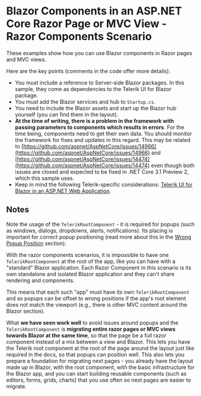 # Blazor Components in an ASP.NET Core Razor Page or MVC View - Razor Components Scenario

These examples show how you can use Blazor components in Razor pages and MVC views.

Here are the key points (comments in the code offer more details):
* You must include a reference to Server-side Blazor packages. In this sample, they come as dependencies to the Telerik UI for Blazor package.
* You must add the Blazor services and hub to `Startup.cs`.
* You need to include the Blazor assets and start up the Blazor hub yourself (you can find them in the layout).
* **At the time of writing, there is a problem in the framework with passing parameters to components which results in errors**. For the time being, components need to get their own data. You should monitor the framework for fixes and updates in this regard. This may be related to [https://github.com/aspnet/AspNetCore/issues/14966](https://github.com/aspnet/AspNetCore/issues/14966) and [https://github.com/aspnet/AspNetCore/issues/14474](https://github.com/aspnet/AspNetCore/issues/14474) even though both issues are closed and expected to be fixed in .NET Core 3.1 Preview 2, which this sample uses.
* Keep in mind the following Telerik-specific considerations: [Telerik UI for Blazor in an ASP.NET Web Application](https://docs.telerik.com/blazor-ui/knowledge-base/blazor-in-asp-net).



## Notes

Note the usage of the `TelerikRootComponent` - it is required for popups (such as windows, dialogs, dropdowns, alerts, notifications). Its placing is important for correct popup positioning (read more about this in the <a href="https://docs.telerik.com/blazor-ui/troubleshooting/general-issues#wrong-popup-position" target="_blank">Wrong Popup Position</a> section).

With the razor components scenarios, it is impossible to have one `TelerikRootComponent` at the root of the app, like you can have with a "standard" Blazor application. Each Razor Component in this scenario is its own standalone and isolated Blazor application and they can't share rendering and components.

This means that each such "app" must have its own `TelerikRootComponent` and so popups can be offset to wrong positions if the app's root element does not match the viewport (e.g., there is other MVC content around the Blazor section).

What **we have seen work well** to avoid issues around popups and the `TelerikRootComponent` is **migrating entire razor pages or MVC views towards Blazor at the same time**, so that the page be a full razor component instead of a mix between a view and Blazor. This lets you have the Telerik root component at the root of the page around the layout just like required in the docs, so that popups can position well. This also lets you prepare a foundation for migrating next pages  - you already have the layout made up in Blazor, with the root component, with the basic infrastructure for the Blazor app, and you can start building reusable components (such as editors, forms, grids, charts) that you use often so next pages are easier to migrate.
